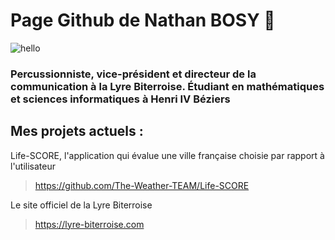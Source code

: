 # Page Github de Nathan BOSY 👋

![hello](https://user-images.githubusercontent.com/104134380/228375622-71ac0ba8-233f-4f17-a690-1476c05afbcb.gif)


### Percussionniste, vice-président et directeur de la communication à la Lyre Biterroise. Étudiant en mathématiques et sciences informatiques à Henri IV Béziers


## Mes projets actuels :

Life-SCORE, l'application qui évalue une ville française choisie par rapport à l'utilisateur
> https://github.com/The-Weather-TEAM/Life-SCORE


Le site officiel de la Lyre Biterroise
> https://lyre-biterroise.com
